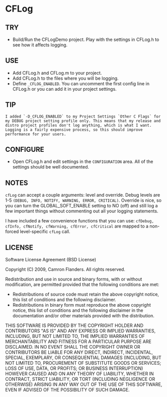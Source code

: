 CFLog
=====

TRY
----

* Build/Run the CFLogDemo project. Play with the settings in CFLog.h to see how it affects logging.


USE
---

* Add CFLog.h and CFLog.m to your project.
* Add CFLog.h to the files where you will be logging.
* Define `_CFLOG_ENABLED`. You can uncomment the first config line in CFLog.h or you can add it in your project settings.

TIP
---
    I added `-D_CFLOG_ENABLED` to my Project Settings `Other C Flags` for 
    my DEBUG project setting profile only. This means that my release and 
    distro project profiles don't log anything, which is what I want. 
    Logging is a fairly expensive process, so this should improve 
    performance for your users.


CONFIGURE
---------

* Open CFLog.h and edit settings in the `CONFIGURATION` area. All of the settings should be well documented.   
 

NOTES
-----

`cfLog` can accept a couple arguments: level and override.
Debug levels are 1-5 `(DEBUG, INFO, NOTIFY, WARNING, ERROR, CRITICAL)`.
Override is nice, so you can turn the GLOBAL_SOFT_ENABLE setting to NO (off) and still log a few important things without commenting out all your logging statements.

I have included a few convenience functions that you can use: `cfDebug, cfInfo, cfNotify, cfWarning, cfError, cfCritical` are mapped to a non-forced level-specific `cfLog` call.



LICENSE
-------

Software License Agreement (BSD License)

Copyright (C) 2009, Camron Flanders.
All rights reserved.
   
Redistribution and use in source and binary forms, with or without
modification, are permitted provided that the following conditions are met:

* Redistributions of source code must retain the above copyright
  notice, this list of conditions and the following disclaimer.
* Redistributions in binary form must reproduce the above copyright
  notice, this list of conditions and the following disclaimer in the
  documentation and/or other materials provided with the distribution.

THIS SOFTWARE IS PROVIDED BY THE COPYRIGHT HOLDER AND CONTRIBUTORS "AS IS" AND ANY
EXPRESS OR IMPLIED WARRANTIES, INCLUDING, BUT NOT LIMITED TO, THE IMPLIED
WARRANTIES OF MERCHANTABILITY AND FITNESS FOR A PARTICULAR PURPOSE ARE
DISCLAIMED. IN NO EVENT SHALL THE COPYRIGHT OWNER OR CONTRIBUTORS BE LIABLE FOR ANY
DIRECT, INDIRECT, INCIDENTAL, SPECIAL, EXEMPLARY, OR CONSEQUENTIAL DAMAGES
(INCLUDING, BUT NOT LIMITED TO, PROCUREMENT OF SUBSTITUTE GOODS OR SERVICES;
LOSS OF USE, DATA, OR PROFITS; OR BUSINESS INTERRUPTION) HOWEVER CAUSED AND
ON ANY THEORY OF LIABILITY, WHETHER IN CONTRACT, STRICT LIABILITY, OR TORT
(INCLUDING NEGLIGENCE OR OTHERWISE) ARISING IN ANY WAY OUT OF THE USE OF THIS
SOFTWARE, EVEN IF ADVISED OF THE POSSIBILITY OF SUCH DAMAGE.

